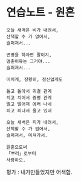 # 연습노트 - 원혼
```
오늘 새벽은 비가 내려서,
산책할 수 가 없어서,
슬퍼져서...

변명을 하자면 말이지,
멈춘이유는 그거야...
슬퍼져서...

미치게, 장황히, 정신없게도

돌고 돌아서 귀결 관계
치고 치어서 증명 관계
떨고 떨어져 에러 나네
피고 피나서 울고 있네

오늘 새벽은 피가 내려서,
산척할 수 가 없어서,
슬퍼져서, 미쳐가서.

원혼으로써
「뿌리」로부터
사랑하오.
```

평가 : 내가만들었지만 어색함.